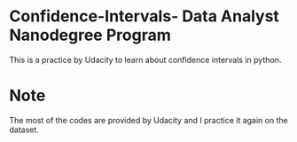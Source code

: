 # Confidence-Intervals-  Data Analyst Nanodegree Program
This is a practice by Udacity to learn about confidence intervals in python.
# Note
The most of the codes are provided by Udacity and I practice it again on the dataset.

